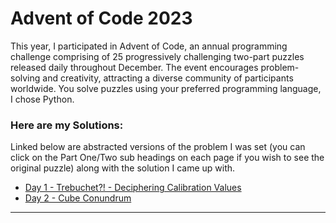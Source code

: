 # Advent of Code 2023

This year, I participated in Advent of Code, an annual programming challenge comprising of 25 progressively challenging two-part puzzles released daily throughout December. 
The event encourages problem-solving and creativity, attracting a diverse community of participants worldwide. You solve puzzles using your preferred programming language, I chose Python.

### Here are my Solutions:

Linked below are abstracted versions of the problem I was set (you can click on the Part One/Two sub headings on each page if you wish to see the original puzzle) along with the solution I came up with.
- [Day 1 - Trebuchet?! - Deciphering Calibration Values](https://github.com/codehath/advent-of-code-2023/tree/main/day-1)
- [Day 2 - Cube Conundrum](https://github.com/codehath/advent-of-code-2023/tree/main/day-2)

---